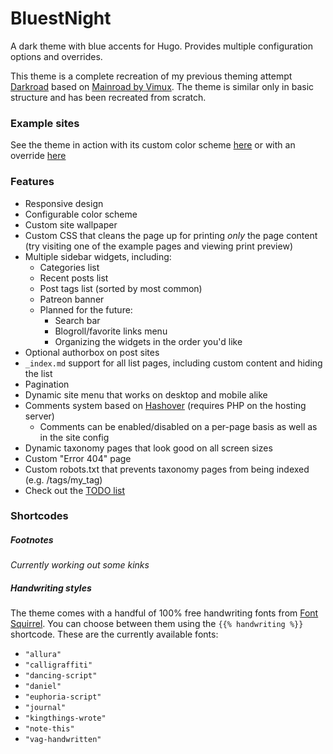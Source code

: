 # BluestNight
A dark theme with blue accents for Hugo. Provides multiple configuration options and overrides.

This theme is a complete recreation of my previous theming attempt [Darkroad](https://github.com/Shadow53/Darkroad) based on [Mainroad by Vimux](https://github.com/vimux/mainroad). The theme is similar only in basic structure and has been recreated from scratch.

### Example sites
See the theme in action with its custom color scheme [here](https://mnbryant.com) or with an override [here](https://shadow53.com)

### Features
- Responsive design
- Configurable color scheme
- Custom site wallpaper
- Custom CSS that cleans the page up for printing *only* the page content (try visiting one of the example pages and viewing print preview)
- Multiple sidebar widgets, including:
  - Categories list
  - Recent posts list
  - Post tags list (sorted by most common)
  - Patreon banner
  - Planned for the future:
    - Search bar
    - Blogroll/favorite links menu
    - Organizing the widgets in the order you'd like
- Optional authorbox on post sites
- `_index.md` support for all list pages, including custom content and hiding the list
- Pagination
- Dynamic site menu that works on desktop and mobile alike
- Comments system based on [Hashover](http://tildehash.com/?page=hashover) (requires PHP on the hosting server)
  - Comments can be enabled/disabled on a per-page basis as well as in the site config
- Dynamic taxonomy pages that look good on all screen sizes
- Custom "Error 404" page
- Custom robots.txt that prevents taxonomy pages from being indexed (e.g. /tags/my_tag)
- Check out the [TODO list](https://github.com/Shadow53/BluestNight)

### Shortcodes

##### Footnotes

*Currently working out some kinks*

##### Handwriting styles

The theme comes with a handful of 100% free handwriting fonts from [Font Squirrel](https://www.fontsquirrel.com/). You can choose between them using the `{{% handwriting %}}` shortcode. These are the currently available fonts:

- `"allura"`
- `"calligraffiti"`
- `"dancing-script"`
- `"daniel"`
- `"euphoria-script"`
- `"journal"`
- `"kingthings-wrote"`
- `"note-this"`
- `"vag-handwritten"`
